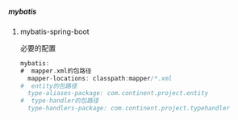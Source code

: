 ##### mybatis

1. mybatis-spring-boot

   必要的配置

   ```groovy
   mybatis:
   #  mapper.xml的包路径
     mapper-locations: classpath:mapper/*.xml
   #  entity的包路径
     type-aliases-package: com.continent.project.entity
   #  type-handler的包路径
     type-handlers-package: com.continent.project.typehandler
   ```

   

